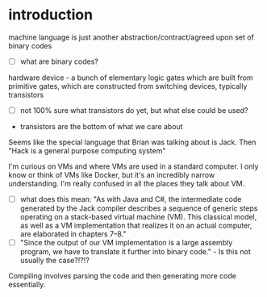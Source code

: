 # introduction

machine language is just another abstraction/contract/agreed upon set of binary codes

- [ ]  what are binary codes?

hardware device - a bunch of elementary logic gates which are built from primitive gates, which are constructed from switching devices, typically transistors

- [ ]  not 100% sure what transistors do yet, but what else could be used?
- transistors are the bottom of what we care about

Seems like the special language that Brian was talking about is Jack. Then "Hack is a general purpose computing system"

I'm curious on VMs and where VMs are used in a standard computer. I only know or think of VMs like Docker, but it's an incredibly narrow understanding. I'm really confused in all the places they talk about VM. 

- [ ]  what does this mean: "As with Java and C#, the intermediate code generated by the Jack compiler describes a sequence of generic steps operating on a stack-based virtual machine (VM). This classical model, as well as a VM implementation that realizes it on an actual computer, are elaborated in chapters 7–8."
- [ ]  "Since the output of our VM implementation is a large assembly program, we have to translate it further into binary code." - Is this not usually the case?!?!?

Compiling involves parsing the code and then generating more code essentially.